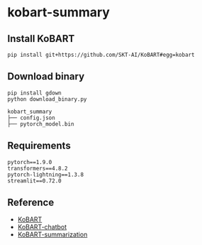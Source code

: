 # kobart-summary

## Install KoBART
```
pip install git+https://github.com/SKT-AI/KoBART#egg=kobart
```

## Download binary
```
pip install gdown
python download_binary.py

kobart_summary
├── config.json
├── pytorch_model.bin
```
## Requirements
```
pytorch==1.9.0
transformers==4.8.2
pytorch-lightning==1.3.8
streamlit==0.72.0
```

## Reference
- [KoBART](https://github.com/SKT-AI/KoBART)
- [KoBART-chatbot](https://github.com/haven-jeon/KoBART-chatbot)
- [KoBART-summarization](https://github.com/seujung/KoBART-summarization)
